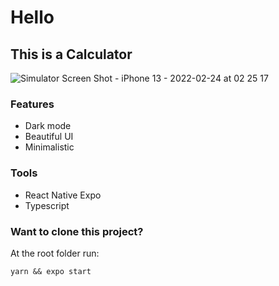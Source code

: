 # Hello

## This is a Calculator

![Simulator Screen Shot - iPhone 13 - 2022-02-24 at 02 25 17]([https://user-images.githubusercontent.com/43630417/155477881-5bd39925-55c3-4e22-9966-9ebc0976a863.png](https://cdn.dribbble.com/users/4112297/screenshots/15816565/media/2775c2c149f572c8faff0bb16365867b.png))


### Features
- Dark mode
- Beautiful UI
- Minimalistic

### Tools
- React Native Expo
- Typescript

### Want to clone this project?
At the root folder run:
```
yarn && expo start
```
